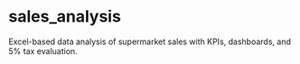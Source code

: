 # sales_analysis
Excel-based data analysis of supermarket sales with KPIs, dashboards, and 5% tax evaluation.

